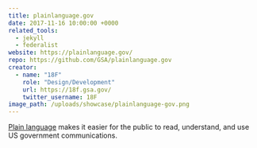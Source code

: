 ```yaml
---
title: plainlanguage.gov
date: 2017-11-16 10:00:00 +0000
related_tools:
  - jekyll
  - federalist
website: https://plainlanguage.gov/
repo: https://github.com/GSA/plainlanguage.gov
creator:
  - name: "18F"
    role: "Design/Development"
    url: https://18f.gsa.gov/
    twitter_username: 18F
image_path: /uploads/showcase/plainlanguage-gov.png
---
```


[Plain language](https://plainlanguage.gov/) makes it easier for the public to read, understand, and use US government communications.
